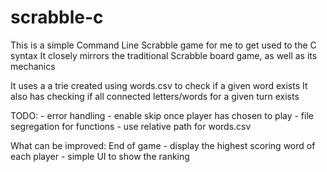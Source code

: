 # scrabble-c
This is a simple Command Line Scrabble game for me to get used to the C syntax
It closely mirrors the traditional Scrabble board game, as well as its mechanics

It uses a a trie created using words.csv to check if a given word exists
It also has checking if all connected letters/words for a given turn exists

TODO:
    - error handling
    - enable skip once player has chosen to play
    - file segregation for functions
    - use relative path for words.csv

What can be improved:
    End of game 
        - display the highest scoring word of each player
        - simple UI to show the ranking
